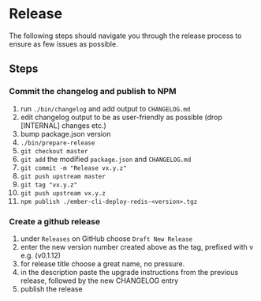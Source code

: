 # Release

The following steps should navigate you through the release process to ensure as few issues as possible.

## Steps

### Commit the changelog and publish to NPM

1. run `./bin/changelog` and add output to `CHANGELOG.md`
2. edit changelog output to be as user-friendly as possible (drop [INTERNAL] changes etc.)
3. bump package.json version
4. `./bin/prepare-release`
5. `git checkout master`
6. `git add` the modified `package.json` and `CHANGELOG.md`
7. `git commit -m "Release vx.y.z"`
8. `git push upstream master`
9. `git tag "vx.y.z"`
10. `git push upstream vx.y.z`
11. `npm publish ./ember-cli-deploy-redis-<version>.tgz`

### Create a github release

1. under `Releases` on GitHub choose `Draft New Release`
2. enter the new version number created above as the tag, prefixed with v e.g. (v0.1.12)
3. for release title choose a great name, no pressure.
4. in the description paste the upgrade instructions from the previous release, followed by the new CHANGELOG entry
5. publish the release
